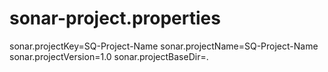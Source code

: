 # sonar-project.properties
sonar.projectKey=SQ-Project-Name
sonar.projectName=SQ-Project-Name
sonar.projectVersion=1.0
sonar.projectBaseDir=.
